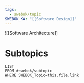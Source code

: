 ```yaml
---
tags:
  - swebok/topic
SWEBOK_KA: "[[Software Design]]"
---
```

![[Software Architecture]]
# Subtopics
```dataview
LIST
FROM #swebok/subtopic 
WHERE SWEBOK_Topic=this.file.link
```
